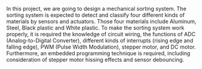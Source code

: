 In this project, we are going to design a mechanical sorting system. The sorting system
is expected to detect and classify four different kinds of materials by sensors and
actuators. Those four materials include Aluminum, Steel, Black plastic and White
plastic. To make the sorting system work properly, it is required the knowledge of circuit
wiring, the functions of ADC (Analog-to-Digital Converter), different kinds of interrupts
(rising edge and falling edge), PWM (Pulse Width Modulation), stepper motor, and DC
motor. Furthermore, an embedded programming technique is required, including
consideration of stepper motor hissing effects and sensor debouncing.
